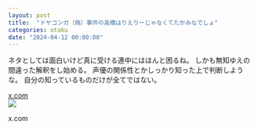 ```yaml
---
layout: post
title:  "ドヤコンガ（偽）事件の高橋はりえりーじゃなくてたかみなでしょ"
categories: otaku
date: "2024-04-12 00:00:00"
---
```


ネタとしては面白いけど真に受ける連中にはほんと困るね。
しかも無知ゆえの間違った解釈をし始める。
声優の関係性とかしっかり知った上で判断しような。
自分の知っているものだけが全てではない。


<div class="card">
  <a href="https://x.com/makietanX/status/1778439639000617296"></a>
  <div class="card__header">
    <a href="https://x.com/makietanX/status/1778439639000617296">x.com</a>
  </div>
  <div class="card__image">
    <img src="https://abs.twimg.com/responsive-web/client-web/icon-ios.77d25eba.png">
  </div>
  <div class="card__title">
    <p>x.com</p>
  </div>
  <div class="card__description">
    <p></p>
  </div>
</div>

